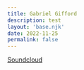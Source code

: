 ```yaml
---
title: Gabriel Gifford
description: test
layout: 'base.njk'
date: 2022-11-25
permalink: false
---
```


[Soundcloud](https://soundcloud.com/gabriel-gifford/gabriel-gifford-reverse-engineering-25th-november-2022)